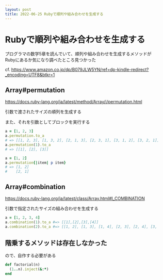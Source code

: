 ```yaml
---
layout: post
title: 2022-06-25 Rubyで順列や組み合わせを生成する
---
```


# Rubyで順列や組み合わせを生成する

プログラマの数学5章を読んでいて、順列や組み合わせを生成するメソッドがRubyにあるか気になり調べたところ見つかった

cf. https://www.amazon.co.jp/dp/B079JLW5YN/ref=dp-kindle-redirect?_encoding=UTF8&btkr=1

## Array#permutation
https://docs.ruby-lang.org/ja/latest/method/Array/i/permutation.html

引数で渡されたサイズの順列を生成する

また、それを引数としてブロックを実行する

```ruby
a = [1, 2, 3]
a.permutation.to_a
# => [[1, 2, 3], [1, 3, 2], [2, 1, 3], [2, 3, 1], [3, 1, 2], [3, 2, 1]]
a.permutation(1).to_a
# => [[1], [2], [3]]

a = [1, 2]
a.permutation{|item| p item}
# => [1, 2]
#    [2, 1] 
```

## Array#combination
https://docs.ruby-lang.org/ja/latest/class/Array.html#I_COMBINATION

引数で指定されたサイズの組み合わせを生成する

```ruby
a = [1, 2, 3, 4]
a.combination(1).to_a #=> [[1],[2],[3],[4]]
a.combination(2).to_a #=> [[1, 2], [1, 3], [1, 4], [2, 3], [2, 4], [3, 4]]
```

## 階乗するメソッドは存在しなかった

ので、自作する必要がある

```ruby
def factorial(n)
  (1..n).inject(&:*)
end
```
